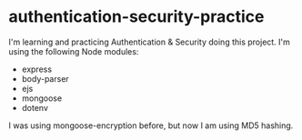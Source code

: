 # authentication-security-practice
I'm learning and practicing Authentication &amp; Security doing this project.
I'm using the following Node modules:
- express
- body-parser
- ejs
- mongoose
- dotenv

I was using mongoose-encryption before, but now I am using MD5 hashing.
